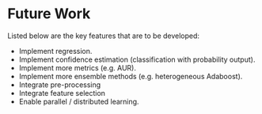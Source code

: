 # Future Work

Listed below are the key features that are to be developed:

- Implement regression.
- Implement confidence estimation (classification with probability output).
- Implement more metrics (e.g. AUR).
- Implement more ensemble methods (e.g. heterogeneous Adaboost).
- Integrate pre-processing
- Integrate feature selection
- Enable parallel / distributed learning.
